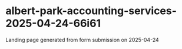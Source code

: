 # albert-park-accounting-services-2025-04-24-66i61
Landing page generated from form submission on 2025-04-24
